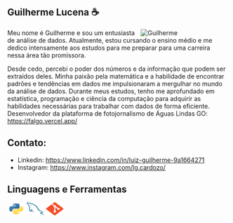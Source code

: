 ## Guilherme Lucena ☕

<img alt="Guilherme" src="https://yata-apix-c079b0d8-ab77-43c6-bf8a-8d9a8bbb7749.s3-object.locaweb.com.br/57dd1ebd97064316bf09922ac22899f3.png" min-width="200px" max-width="200px" width="200px" align="right" />

  Meu nome é Guilherme e sou um entusiasta de análise de dados. Atualmente, estou cursando o ensino médio e me dedico intensamente aos estudos para me preparar para uma carreira nessa área tão promissora.

Desde cedo, percebi o poder dos números e da informação que podem ser extraídos deles. Minha paixão pela matemática e a habilidade de encontrar padrões e tendências em dados me impulsionaram a mergulhar no mundo da análise de dados. Durante meus estudos, tenho me aprofundado em estatística, programação e ciência da computação para adquirir as habilidades necessárias para trabalhar com dados de forma eficiente.<br> Desenvolvedor da plataforma de fotojornalismo de Águas Lindas GO: https://falgo.vercel.app/
  
  ## Contato:
  * Linkedin: https://www.linkedin.com/in/luiz-guilherme-9a1664271
  * Instagram: https://www.instagram.com/lg.cardozo/

## Linguagens e Ferramentas
<p>
  <img align="center" alt="Gui-Python" height="30" width="40" src="https://raw.githubusercontent.com/devicons/devicon/master/icons/python/python-original.svg">
<img align="center" alt="Gui-MySQL" height="30" width="40" src="https://raw.githubusercontent.com/devicons/devicon/master/icons/mysql/mysql-plain.svg">
  <img align="center" alt="Gui-Git" height="30" width="40" src="https://raw.githubusercontent.com/devicons/devicon/master/icons/git/git-original.svg">
  
</p>
